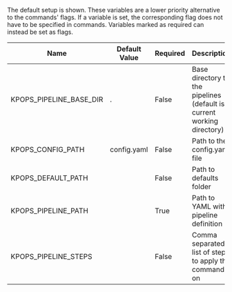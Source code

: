 
The default setup is shown. These variables are a lower priority alternative to the commands' flags. If a variable is set, the corresponding flag does not have to be specified in commands. Variables marked as required can instead be set as flags.

|         Name          |Default Value|Required|                             Description                              |
|-----------------------|-------------|--------|----------------------------------------------------------------------|
|KPOPS_PIPELINE_BASE_DIR|.            |False   |Base directory to the pipelines (default is current working directory)|
|KPOPS_CONFIG_PATH      |config.yaml  |False   |Path to the config.yaml file                                          |
|KPOPS_DEFAULT_PATH     |             |False   |Path to defaults folder                                               |
|KPOPS_PIPELINE_PATH    |             |True    |Path to YAML with pipeline definition                                 |
|KPOPS_PIPELINE_STEPS   |             |False   |Comma separated list of steps to apply the command on                 |
